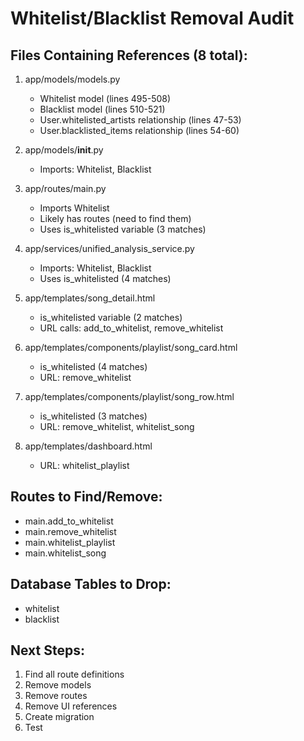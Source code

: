 # Whitelist/Blacklist Removal Audit

## Files Containing References (8 total):

1. app/models/models.py
   - Whitelist model (lines 495-508)
   - Blacklist model (lines 510-521)
   - User.whitelisted_artists relationship (lines 47-53)
   - User.blacklisted_items relationship (lines 54-60)

2. app/models/__init__.py
   - Imports: Whitelist, Blacklist

3. app/routes/main.py
   - Imports Whitelist
   - Likely has routes (need to find them)
   - Uses is_whitelisted variable (3 matches)

4. app/services/unified_analysis_service.py
   - Imports: Whitelist, Blacklist
   - Uses is_whitelisted (4 matches)

5. app/templates/song_detail.html
   - is_whitelisted variable (2 matches)
   - URL calls: add_to_whitelist, remove_whitelist

6. app/templates/components/playlist/song_card.html
   - is_whitelisted (4 matches)
   - URL: remove_whitelist

7. app/templates/components/playlist/song_row.html
   - is_whitelisted (3 matches)
   - URL: remove_whitelist, whitelist_song

8. app/templates/dashboard.html
   - URL: whitelist_playlist

## Routes to Find/Remove:
- main.add_to_whitelist
- main.remove_whitelist
- main.whitelist_playlist
- main.whitelist_song

## Database Tables to Drop:
- whitelist
- blacklist

## Next Steps:
1. Find all route definitions
2. Remove models
3. Remove routes
4. Remove UI references
5. Create migration
6. Test
